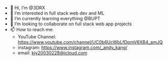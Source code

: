 - 👋 Hi, I’m @3DRX
- 👀 I’m interested in full stack web dev and ML
- 🌱 I’m currently learning everything @BUPT
- 💞️ I’m looking to collaborate on full stack web app projects
- 📫 How to reach me:
  - YouTube Channel: https://www.youtube.com/channel/UC0b6UcWbLfDpmV6XB4_amJQ
  - instagram: https://www.instagram.com/_andy_kang/
  - email: kjy20030228@icloud.com

<!---
3DRX/3DRX is a ✨ special ✨ repository because its `README.md` (this file) appears on your GitHub profile.
You can click the Preview link to take a look at your changes.
--->
